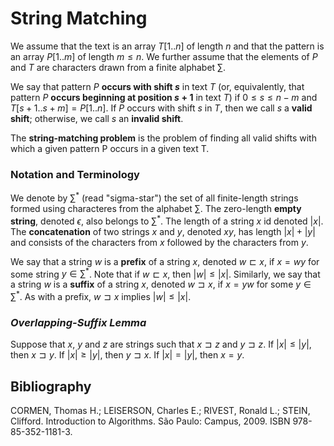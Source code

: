 # String Matching

We assume that the text is an array $T[1..n]$ of length $n$ and that the pattern is an array $P[1..m]$ of length $m \leq n$. We further assume that the elements of $P$ and $T$ are characters drawn from a finite alphabet $\sum$.

We say that pattern $P$ **occurs with shift $s$** in text $T$ (or, equivalently, that pattern $P$ **occurs beginning at position $s + 1$** in text $T$) if $0 \leq s \leq n-m$ and $T[s+1..s+m] = P[1..n]$. If $P$ occurs with shift $s$ in $T$, then we call $s$ a **valid shift**; otherwise, we call $s$ an **invalid shift**.

The **string-matching problem** is the problem of finding all valid shifts with which a given pattern P occurs in a given text T.

### Notation and Terminology

We denote by $\sum^*$ (read "sigma-star") the set of all finite-length strings formed using characteres from the alphabet $\sum$. The zero-length **empty string**, denoted $\epsilon$, also belongs to $\sum^*$. The length of a string $x$ id denoted $|x|$. The **concatenation** of two strings $x$ and $y$, denoted $xy$, has length $|x|+|y|$ and consists of the characters from $x$ followed by the characters from $y$.

We say that a string $w$ is a **prefix** of a string $x$, denoted $w \sqsubset x$, if $x = wy$ for some string $y \in \sum^*$. Note that if $w \sqsubset x$, then $|w| \leq |x|$. Similarly, we say that a string $w$ is a **suffix** of a string $x$, denoted $w \sqsupset x$, if $x = yw$ for some $y \in \sum^*$. As with a prefix, $w \sqsupset x$ implies $|w| \leq |x|$.

### *Overlapping-Suffix Lemma*

Suppose that $x$, $y$ and $z$ are strings such that $x \sqsupset z$ and $y \sqsupset z$. If $|x| \leq |y|$, then $x \sqsupset y$. If $|x| \geq |y|$, then $y \sqsupset x$. If $|x| = |y|$, then $x = y$.

## Bibliography

CORMEN, Thomas H.; LEISERSON, Charles E.; RIVEST, Ronald L.; STEIN, Clifford. Introduction to Algorithms. São Paulo: Campus, 2009. ISBN 978-85-352-1181-3.